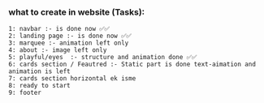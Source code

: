 ### what to create in website (Tasks):
    1: navbar :- is done now ✅✅
    2: landing page :- is done now ✅✅
    3: marquee :- animation left only 
    4: about :- image left only 
    5: playful/eyes  :- structure and animation done ✅✅
    6: cards section / Feautred :- Static part is done text-aimation and animation is left 
    7: cards section horizontal ek isme
    8: ready to start
    9: footer 